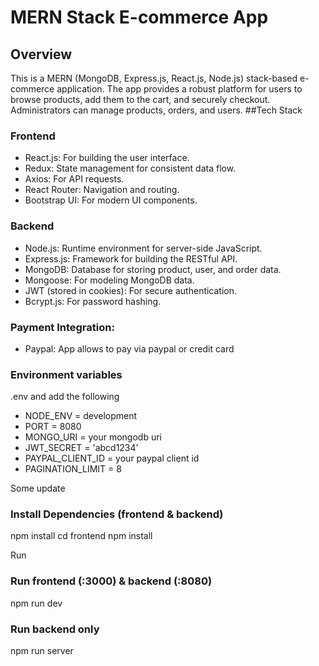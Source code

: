 # MERN Stack E-commerce App

## Overview

This is a MERN (MongoDB, Express.js, React.js, Node.js) stack-based e-commerce application.
The app provides a robust platform for users to browse products, add them to the cart, and securely checkout.
Administrators can manage products, orders, and users.
##Tech Stack

### Frontend

- React.js: For building the user interface.
- Redux: State management for consistent data flow.
- Axios: For API requests.
- React Router: Navigation and routing.
- Bootstrap UI: For modern UI components.

### Backend

- Node.js: Runtime environment for server-side JavaScript.
- Express.js: Framework for building the RESTful API.
- MongoDB: Database for storing product, user, and order data.
- Mongoose: For modeling MongoDB data.
- JWT (stored in cookies): For secure authentication.
- Bcrypt.js: For password hashing.

### Payment Integration:

- Paypal: App allows to pay via paypal or credit card

### Environment variables

.env and add the following

- NODE_ENV = development
- PORT = 8080
- MONGO_URI = your mongodb uri
- JWT_SECRET = 'abcd1234'
- PAYPAL_CLIENT_ID = your paypal client id
- PAGINATION_LIMIT = 8

Some update

### Install Dependencies (frontend & backend)

npm install
cd frontend
npm install

Run

### Run frontend (:3000) & backend (:8080)

npm run dev

### Run backend only

npm run server
